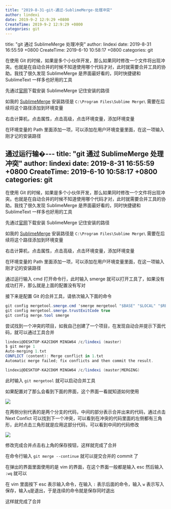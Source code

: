 ```yaml
---
title: "2019-8-31-git-通过-SublimeMerge-处理冲突"
author: lindexi
date: 2019-9-2 12:9:29 +0800
CreateTime: 2019-9-2 12:9:29 +0800
categories: git
---
```


title: "git 通过 SublimeMerge 处理冲突"
author: lindexi
date: 2019-8-31 16:55:59 +0800
CreateTime: 2019-6-10 10:58:17 +0800
categories: git

<!--more-->



在使用 Git 的时候，如果是多个小伙伴开发，那么如果同时修改一个文件将出现冲突。也就是在自动合并的时候不知道使用哪个代码才对，此时就需要合并工具的协助。我找了很久发现 SublimeMerge 是界面最好看的，同时快捷键和 SublimeText 一样多也好用的工具

<!--more-->



先通过[官网](https://www.sublimemerge.com/)下载安装 SublimeMerge 记住安装的路径

如我的 [SublimeMerge](https://www.sublimemerge.com/) 安装路径是 `C:\Program Files\Sublime Merge\` 需要在后续将这个路径添加到环境变量

右击计算机，点击属性，点击高级，点击环境变量，添加环境变量

在环境变量的 Path 里面添加一项，可以添加在用户环境变量里面，在这一项输入刚才记的安装路径

通过运行输�---
title: "git 通过 SublimeMerge 处理冲突"
author: lindexi
date: 2019-8-31 16:55:59 +0800
CreateTime: 2019-6-10 10:58:17 +0800
categories: git
---

在使用 Git 的时候，如果是多个小伙伴开发，那么如果同时修改一个文件将出现冲突。也就是在自动合并的时候不知道使用哪个代码才对，此时就需要合并工具的协助。我找了很久发现 SublimeMerge 是界面最好看的，同时快捷键和 SublimeText 一样多也好用的工具

<!--more-->



先通过[官网](https://www.sublimemerge.com/)下载安装 SublimeMerge 记住安装的路径

如我的 [SublimeMerge](https://www.sublimemerge.com/) 安装路径是 `C:\Program Files\Sublime Merge\` 需要在后续将这个路径添加到环境变量

右击计算机，点击属性，点击高级，点击环境变量，添加环境变量

在环境变量的 Path 里面添加一项，可以添加在用户环境变量里面，在这一项输入刚才记的安装路径

通过运行输入 cmd 打开命令行，此时输入 smerge 就可以打开工具了，如果没有成功打开，那么就是上面的配置没有写对

接下来是配置 Git 的合并工具，请依次输入下面的命令

```csharp
git config mergetool.smerge.cmd 'smerge mergetool "$BASE" "$LOCAL" "$REMOTE" -o "$MERGED"'
git config mergetool.smerge.trustExitCode true
git config merge.tool smerge
```

尝试找到一个冲突的项目，如我自己创建了一个项目，在发现自动合并提示下面代码，就可以通过工具合并

```csharp
lindexi@DESKTOP-KA2CD6M MINGW64 /c/lindexi (master)
$ git merge 1
Auto-merging 1.txt
CONFLICT (content): Merge conflict in 1.txt
Automatic merge failed; fix conflicts and then commit the result.

lindexi@DESKTOP-KA2CD6M MINGW64 /c/lindexi (master|MERGING)

```

此时输入 `git mergetool` 就可以启动合并工具

如果配置对了那么会看到下面的界面，这个界面一看就知道如何使用

<!-- ![](image/git 通过 SublimeMerge 处理冲突/git 通过 SublimeMerge 处理冲突0.png) -->

![](http://image.acmx.xyz/lindexi%2F2019610105842945)

在两侧分别代表的是两个分支的代码，中间的部分表示合并出来的代码，通过点击 Next Confict 可以找到下一个冲突，可以看到在冲突的代码里面的左侧都有三角形，此时点击三角形就是应用这部分代码，可以看到中间的代码修改

<!-- ![](image/git 通过 SublimeMerge 处理冲突/git 通过 SublimeMerge 处理冲突1.png) -->

![](http://image.acmx.xyz/lindexi%2F201961011118256)

修改完成合并点击右上角的保存按钮，这样就完成了合并

在命令行输入 `git merge --continue` 就可以提交合并的 commit 了

在弹出的界面里面使用的是 vim 的界面，在这个界面一般都是输入 esc 然后输入 `:wq` 就可以

在 vim 里面按下 esc 表示输入命令，在输入 `:` 表示后面的命令，输入 `w` 表示写入保存，输入`q`是退出，于是连续的命令就是保存同时退出

这样就完成了合并

